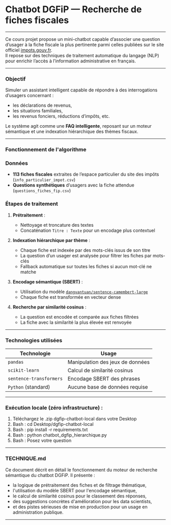 # Chatbot DGFiP — Recherche de fiches fiscales

---

Ce cours projet propose un mini-chatbot capable d’associer une question d’usager à la fiche fiscale la plus pertinente parmi celles publiées sur le site officiel [impots.gouv.fr](https://www.impots.gouv.fr).  
Il repose sur des techniques de traitement automatique du langage (NLP) pour enrichir l’accès à l’information administrative en français.

---

### Objectif

Simuler un assistant intelligent capable de répondre à des interrogations d’usagers concernant :
- les déclarations de revenus,
- les situations familiales,
- les revenus fonciers, réductions d’impôts, etc.

Le système agit comme une **FAQ intelligente**, reposant sur un moteur sémantique et une indexation hiérarchique des thèmes fiscaux.

---

### Fonctionnement de l'algorithme

### Données
- **113 fiches fiscales** extraites de l’espace particulier du site des impôts (`info_particulier_impot.csv`)
- **Questions synthétiques** d’usagers avec la fiche attendue (`questions_fiches_fip.csv`)

### Étapes de traitement

1. **Prétraitement** :
   - Nettoyage et troncature des textes
   - Concaténation `Titre : Texte` pour un encodage plus contextuel

2. **Indexation hiérarchique par thème** :
   - Chaque fiche est indexée par des mots-clés issus de son titre
   - La question d’un usager est analysée pour filtrer les fiches par mots-clés
   - Fallback automatique sur toutes les fiches si aucun mot-clé ne matche

3. **Encodage sémantique (SBERT)** :
   - Utilisation du modèle [`dangvantuan/sentence-camembert-large`](https://huggingface.co/dangvantuan/sentence-camembert-large)
   - Chaque fiche est transformée en vecteur dense

4. **Recherche par similarité cosinus** :
   - La question est encodée et comparée aux fiches filtrées
   - La fiche avec la similarité la plus élevée est renvoyée

---

### Technologies utilisées

| Technologie             | Usage |
|-------------------------|-------|
| `pandas`                | Manipulation des jeux de données |
| `scikit-learn`          | Calcul de similarité cosinus |
| `sentence-transformers` | Encodage SBERT des phrases |
| `Python` (standard)     | Aucune base de données requise |

---

### **Exécution locale (zéro infrastructure)** :

1. Téléchargez le .zip dgfip-chatbot-local dans votre Desktop
2. Bash : cd Desktop/dgfip-chatbot-local
3. Bash : pip install -r requirements.txt
4. Bash : python chatbot_dgfip_hierarchique.py
5. Bash : Posez votre question

---

### TECHNIQUE.md

Ce document décrit en détail le fonctionnement du moteur de recherche sémantique du chatbot DGFiP. Il présente :

- la logique de prétraitement des fiches et de filtrage thématique,
- l'utilisation du modèle SBERT pour l'encodage sémantique,
- le calcul de similarité cosinus pour le classement des réponses,
- des suggestions concrètes d'amélioration pour les data scientists,
- et des pistes sérieuses de mise en production pour un usage en administration publique.

---
